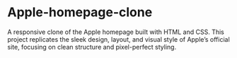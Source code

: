 # Apple-homepage-clone
A responsive clone of the Apple homepage built with HTML and CSS. This project replicates the sleek design, layout, and visual style of Apple’s official site, focusing on clean structure and pixel-perfect styling.
